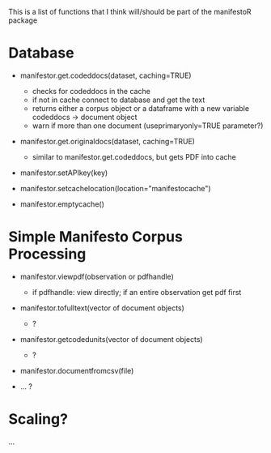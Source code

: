 This is a list of functions that I think will/should be part of the manifestoR package


Database
========

* manifestor.get.codeddocs(dataset, caching=TRUE)

  * checks for codeddocs in the cache
  * if not in cache connect to database and get the text
  * returns either a corpus object or a dataframe with a new variable codeddocs -> document object
  * warn if more than one document (useprimaryonly=TRUE parameter?)

* manifestor.get.originaldocs(dataset, caching=TRUE)

    * similar to manifestor.get.codeddocs, but gets PDF into cache

* manifestor.setAPIkey(key)

* manifestor.setcachelocation(location="manifestocache")

* manifestor.emptycache()



Simple Manifesto Corpus Processing
==================================

* manifestor.viewpdf(observation or pdfhandle)

    * if pdfhandle: view directly; if an entire observation get pdf first

* manifestor.tofulltext(vector of document objects)

    * ?

* manifestor.getcodedunits(vector of document objects)

    * ?
    
* manifestor.documentfromcsv(file)
    
* ... ?


Scaling?
========

...


